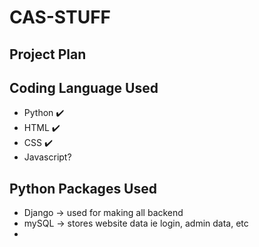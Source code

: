 # CAS-STUFF
## Project Plan 

## Coding Language Used
- Python ✔️
- HTML   ✔️
- CSS    ✔️
- Javascript?


## Python Packages Used
- Django -> used for making all backend
- mySQL -> stores website data ie login, admin data, etc
-
